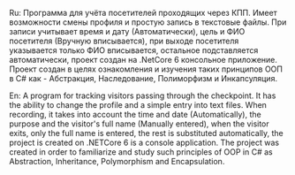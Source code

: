 Ru:
Программа для учёта посетителей проходящих через КПП. Имеет возможности смены профиля и простую запись в текстовые файлы. При записи учитывает время и дату (Автоматически), цель и ФИО посетителя (Вручную вписывается), при выходе посетителя указывается только ФИО вписывается, остальное подставляется автоматически, проект создан на .NetCore 6 консольное приложение. Проект создан в целях ознакомления и изучения таких принципов ООП в C# как - Абстракция, Наследование, Полиморфизм и Инкапсуляция.

En:
A program for tracking visitors passing through the checkpoint. It has the ability to change the profile and a simple entry into text files. When recording, it takes into account the time and date (Automatically), the purpose and the visitor's full name (Manually entered), when the visitor exits, only the full name is entered, the rest is substituted automatically, the project is created on .NETCore 6 is a console application. The project was created in order to familiarize and study such principles of OOP in C# as Abstraction, Inheritance, Polymorphism and Encapsulation.
